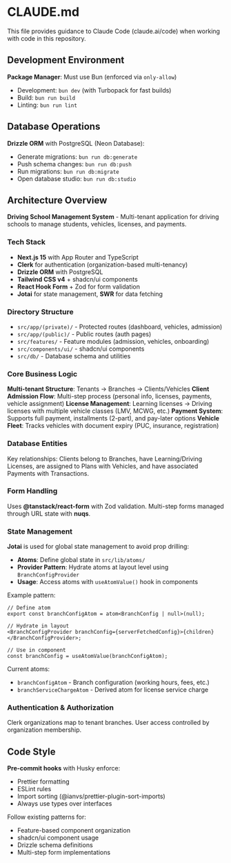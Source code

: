# CLAUDE.md

This file provides guidance to Claude Code (claude.ai/code) when working with code in this repository.

## Development Environment

**Package Manager**: Must use Bun (enforced via `only-allow`)

- Development: `bun dev` (with Turbopack for fast builds)
- Build: `bun run build`
- Linting: `bun run lint`

## Database Operations

**Drizzle ORM** with PostgreSQL (Neon Database):

- Generate migrations: `bun run db:generate`
- Push schema changes: `bun run db:push`
- Run migrations: `bun run db:migrate`
- Open database studio: `bun run db:studio`

## Architecture Overview

**Driving School Management System** - Multi-tenant application for driving schools to manage students, vehicles, licenses, and payments.

### Tech Stack

- **Next.js 15** with App Router and TypeScript
- **Clerk** for authentication (organization-based multi-tenancy)
- **Drizzle ORM** with PostgreSQL
- **Tailwind CSS v4** + shadcn/ui components
- **React Hook Form** + Zod for form validation
- **Jotai** for state management, **SWR** for data fetching

### Directory Structure

- `src/app/(private)/` - Protected routes (dashboard, vehicles, admission)
- `src/app/(public)/` - Public routes (auth pages)
- `src/features/` - Feature modules (admission, vehicles, onboarding)
- `src/components/ui/` - shadcn/ui components
- `src/db/` - Database schema and utilities

### Core Business Logic

**Multi-tenant Structure**: Tenants → Branches → Clients/Vehicles
**Client Admission Flow**: Multi-step process (personal info, licenses, payments, vehicle assignment)
**License Management**: Learning licenses → Driving licenses with multiple vehicle classes (LMV, MCWG, etc.)
**Payment System**: Supports full payment, installments (2-part), and pay-later options
**Vehicle Fleet**: Tracks vehicles with document expiry (PUC, insurance, registration)

### Database Entities

Key relationships: Clients belong to Branches, have Learning/Driving Licenses, are assigned to Plans with Vehicles, and have associated Payments with Transactions.

### Form Handling

Uses **@tanstack/react-form** with Zod validation. Multi-step forms managed through URL state with **nuqs**.

### State Management

**Jotai** is used for global state management to avoid prop drilling:

- **Atoms**: Define global state in `src/lib/atoms/`
- **Provider Pattern**: Hydrate atoms at layout level using `BranchConfigProvider`
- **Usage**: Access atoms with `useAtomValue()` hook in components

Example pattern:

```tsx
// Define atom
export const branchConfigAtom = atom<BranchConfig | null>(null);

// Hydrate in layout
<BranchConfigProvider branchConfig={serverFetchedConfig}>{children}</BranchConfigProvider>;

// Use in component
const branchConfig = useAtomValue(branchConfigAtom);
```

Current atoms:

- `branchConfigAtom` - Branch configuration (working hours, fees, etc.)
- `branchServiceChargeAtom` - Derived atom for license service charge

### Authentication & Authorization

Clerk organizations map to tenant branches. User access controlled by organization membership.

## Code Style

**Pre-commit hooks** with Husky enforce:

- Prettier formatting
- ESLint rules
- Import sorting (@ianvs/prettier-plugin-sort-imports)
- Always use types over interfaces

Follow existing patterns for:

- Feature-based component organization
- shadcn/ui component usage
- Drizzle schema definitions
- Multi-step form implementations
